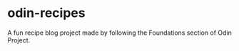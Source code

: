 # odin-recipes
A fun recipe blog project made by following the Foundations section of Odin Project.
